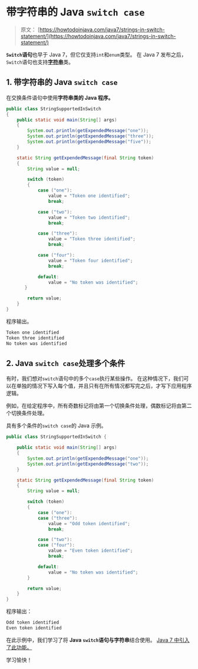 # 带字符串的 Java `switch case`

> 原文： [https://howtodoinjava.com/java7/strings-in-switch-statement/](https://howtodoinjava.com/java7/strings-in-switch-statement/)

**`Switch`语句**也早于 Java 7，但它仅支持`int`和`enum`类型。 在 Java 7 发布之后，`Switch`语句也支持[**字符串**](https://howtodoinjava.com/java-string/)类。

## 1\. 带字符串的 Java `switch case`

在交换条件语句中使用**字符串类的 Java 程序。**

```java
public class StringSupportedInSwitch 
{
	public static void main(String[] args)
	{
		System.out.println(getExpendedMessage("one"));
		System.out.println(getExpendedMessage("three"));
		System.out.println(getExpendedMessage("five"));
	}

	static String getExpendedMessage(final String token) 
    {
        String value = null;

        switch (token) 
        {
            case ("one"):
                value = "Token one identified";
                break;

            case ("two"):
                value = "Token two identified";
                break;

            case ("three"):
                value = "Token three identified";
                break;

            case ("four"):
                value = "Token four identified";
                break;

            default:
                value = "No token was identified";
       }

        return value;
    }
}

```

程序输出。

```java
Token one identified
Token three identified
No token was identified

```

## 2\. Java `switch case`处理多个条件

有时，我们想对`switch`语句中的多个`case`执行某些操作。 在这种情况下，我们可以在单独的情况下写入每个值，并且只有在所有情况都写完之后，才写下应用程序逻辑。

例如，在给定程序中，所有奇数标记将由第一个切换条件处理，偶数标记将由第二个切换条件处理。

具有多个条件的`switch case`的 Java 示例。

```java
public class StringSupportedInSwitch {

	public static void main(String[] args) 
	{
		System.out.println(getExpendedMessage("one"));
		System.out.println(getExpendedMessage("two"));
	}

	static String getExpendedMessage(final String token) 
	{
		String value = null;

		switch (token) 
		{
			case ("one"):
			case ("three"):
				value = "Odd token identified";
				break;

			case ("two"):
			case ("four"):
				value = "Even token identified";
				break;

			default:
				value = "No token was identified";
		}

		return value;
	}
}

```

程序输出：

```java
Odd token identified
Even token identified

```

在此示例中，我们学习了将 **Java `switch`语句与字符串**结合使用。 [Java 7 中引入了此功能。](https://howtodoinjava.com/java7/java-7-changes-features-and-enhancements/)

学习愉快！